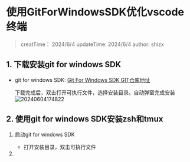 # 使用GitForWindowsSDK优化vscode终端

> creatTime： 2024/6/4
> updateTime: 2024/6/4
> author:     shizx

## 1. 下载安装git for windows SDK

- git for windows SDK: [Git For Windows SDK GIT仓库地址](https://github.com/git-for-windows/build-extra/releases/latest)

    下载完成后，双击打开可执行文件，选择安装目录。自动弹窗完成安装
    ![20240604174822](https://cdn.jsdelivr.net/gh/kongchanbiexuele/Pic/Doc/20240604174822.png)

## 2. 使用git for windows SDK安装zsh和tmux

1. 启动git for windows SDK

    - 打开安装目录，双击可执行文件
2. 